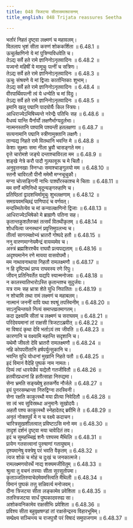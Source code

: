 ```yaml
---
title: 048 त्रिजटया सीतासमाश्वासनम्
title_english: 048 Trijata reassures Seetha

---
```

<div class="audioEmbed"  caption="श्रीराम-हरिसीताराममूर्ति-घनपाठिभ्यां वचनम्" src="https://archive.org/download/Ramayana-recitation-Sriram-harisItArAmamUrti-Ghanapaati-v2/Kanda_6/Kanda_6_YK-048-Trijata_reassures_Seetha_0.mp3"></div>

भर्तारं निहतं दृष्ट्वा लक्ष्मणं च महावलम्।  
विललाप भृशं सीता करुणं शोककर्शिता ॥ 6.48.1 ॥   
ऊचुर्लक्षणिनो ये मां पुत्रिण्यविधवेति च।  
तेऽद्य सर्वे हते रामे ज्ञानिनोऽनृतवादिनः ॥ 6.48.2 ॥   
यज्वनो महिषीं ये मामूचुः पत्नीं च सत्रिणः।  
तेऽद्य सर्वे हते रामे ज्ञानिनोऽनृतवादिनः ॥ 6.48.3 ॥   
ऊचुः संश्रवणे ये मां द्विजाः कार्तान्तिकाः शुभाम्।  
तेऽद्य सर्वे हते रामे ज्ञानिनोऽनृतवादिनः ॥ 6.48.4 ॥   
वीरपार्थिवपत्नी त्वं ये धन्येति च मां विदुः।  
तेऽद्य सर्वे हते रामे ज्ञानिनोऽनृतवादिनः ॥ 6.48.5 ॥   
इमानि खलु पद्मानि पादयोर्यैः किल स्त्रियः।  
आधिराज्येऽभिषिच्यन्ते नरेन्द्रैः पतिभिः सह ॥ 6.48.6 ॥   
वैधव्यं यान्ति यैर्नार्यो लक्षणैर्भाग्यदुर्लभाः।  
नात्मनस्तानि पश्यामि पश्यन्ती हतलक्षणा ॥ 6.48.7 ॥   
सत्यनामानि पद्मानि स्त्रीणामुक्तानि लक्षणैः।  
तान्यद्य निहते रामे वितथानि भवन्ति मे ॥ 6.48.8 ॥   
केशाः सूक्ष्माः समा नीला भ्रुवौ चासङ्गते मम।  
वृत्ते चारोमशे जङ्घे दन्ताश्चाविरला मम ॥ 6.48.9 ॥   
शङ्खे नेत्रे करौ पादौ गुल्फावूरू च मे चितौ।  
अनुवृत्तनखाः स्निग्धाः समाश्चाङ्गुलयो मम ॥ 6.48.10 ॥   
स्तनौ चाविरलौ पीनौ ममेमौ मग्नचूचुकौ।  
मग्ना चोत्सङ्गिनी नाभिः पार्श्वोरस्काश्च मे चिताः ॥ 6.48.11 ॥   
मम वर्णो मणिनिभो मृदून्यङ्गरुहाणि च।  
प्रतिष्ठितां द्वादशभिर्मामूचुः शुभलक्षणाम् ॥ 6.48.12 ॥   
समग्रयवमच्छिद्रं पाणिपादं च वर्णवत्।  
मन्दस्मितेत्येव च मां कन्यालक्षणिनो द्विजाः ॥ 6.48.13 ॥   
आधिराज्येऽभिषेको मे ब्राह्मणैः पतिना सह।  
कृतान्तकुशलैरुक्तं तत्सर्वं वितथीकृतम् ॥ 6.48.14 ॥   
शोधयित्वा जनस्थानं प्रवृत्तिमुपलभ्य च।  
तीर्त्वा सागरमक्षोभ्यं भ्रातरौ गोष्पदे हतौ ॥ 6.48.15 ॥   
ननु वारुणमाग्नेयमैन्द्रं वायव्यमेव च।  
अस्त्रं ब्रह्मशिरश्चैव राघवौ प्रत्यपद्यताम् ॥ 6.48.16 ॥   
अदृश्यमानेन रणे मायया वासवोपमौ।  
मम नाथावनाथाया निहतौ रामलक्ष्मणौ ॥ 6.48.17 ॥   
न हि दृष्टिपथं प्राप्य राघवस्य रणे रिपुः।  
जीवन् प्रतिनिवर्तेत यद्यपि स्यान्मनोजवः ॥ 6.48.18 ॥   
न कालस्यातिभारोऽस्ति कृतान्तश्च सुदुर्जयः।  
यत्र रामः सह भ्रात्रा शेते युधि निपातितः ॥ 6.48.19 ॥   
न शोचामि तथा रामं लक्ष्मणं च महाबलम्।  
नात्मानं जननीं वापि यथा श्वश्रूं तपस्विनीम् ॥ 6.48.20 ॥   
साऽनुचिन्तयते नित्यं समाप्तव्रतमागतम्।  
कदा द्रक्ष्यामि सीतां च लक्ष्मणं च सराघवम् ॥ 6.48.21 ॥   
परिदेवयमानां तां राक्षसी त्रिजटाऽब्रवीत् ॥ 6.48.22 ॥   
मा विषादं कृथा देवि भर्ताऽयं तव जीवति ॥ 6.48.23 ॥   
कारणानि च वक्ष्यामि महान्ति सदृशानि च।  
यथेमौ जीवतो देवि भ्रातरौ रामलक्ष्मणौ ॥ 6.48.24 ॥   
नहि कोपपरीतानि हर्षपर्युत्सुकानि च।  
भवन्ति युधि योधानां मुखानि निहते पतौ ॥ 6.48.25 ॥   
इदं विमानं वैदेहि पुष्पकं नाम नामतः।  
दिव्यं त्वां धारयेन्नैवं यद्येतौ गतजीवितौ ॥ 6.48.26 ॥   
हतवीरप्रधानां हि हतौत्साहा निरुद्यमा।  
सेना भ्रमति सङ्ख्येषु हतकर्णेव नौर्जले ॥ 6.48.27 ॥   
इयं पुनरसम्भ्रान्ता निरुद्विग्ना तरस्विनी।  
सेना रक्षति काकुत्स्थौ मया प्रीत्या निवेदितौ ॥ 6.48.28 ॥   
सा त्वं भव सुविस्रब्धा अनुमानैः सुखोदयैः।  
अहतौ पश्य काकुत्स्थौ स्नेहादेतद् ब्रवीमि ते ॥ 6.48.29 ॥   
अनृतं नोक्तपूर्वं मे न च वक्ष्ये कदाचन।  
चारित्रसुखशीलत्वात् प्रविष्टाऽसि मनो मम ॥ 6.48.30 ॥   
तादृशं दर्शनं दृष्ट्वा मया चावेदितं तव।  
इदं च सुमहच्चिह्नं शनैः पश्यस्व मैथिलि ॥ 6.48.31 ॥   
प्रायेण गतसत्त्वानां पुरुषाणां गतायुषाम्।  
दृश्यमानेषु वक्त्रेषु परं भवति वैकृतम् ॥ 6.48.32 ॥   
त्यज शोकं च मोहं च दुःखं च जनकात्मजे।  
रामलक्ष्मणयोरर्थे नाद्य शक्यमजीवितुम् ॥ 6.48.33 ॥   
श्रुत्वा तु वचनं तस्याः सीता सुरसुतोपमा।  
कृताञ्जलिरुवाचेदमेवमस्त्विति मैथिली ॥ 6.48.34 ॥   
विमानं पुष्पकं तत्तु सन्निवर्त्य मनोजवम्।  
दीना त्रिजटया सीता लङ्कामेव प्रवेशिता ॥ 6.48.35 ॥   
ततस्त्रिजटया सार्धं पुष्पकादवरुह्य सा।  
अशोकवनिकामेव राक्षसीभिः प्रवेशिता ॥ 6.48.36 ॥   
प्रविश्य सीता बहुवृक्षषण्डां तां राक्षसेन्द्रस्य विहारभूमिम्।  
सम्प्रेक्ष्य सञ्चिन्त्य च राजपुत्रौ परं विषादं समुपाजगाम ॥ 6.48.37 ॥   